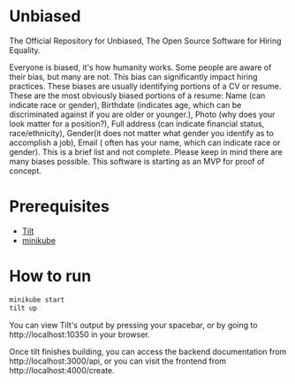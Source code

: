 # Unbiased
The Official Repository for Unbiased, The Open Source Software for Hiring
Equality.

Everyone is biased, it's how humanity works. Some people are aware of their bias, but many are not. This bias can significantly impact hiring practices. These biases are usually identifying portions of a CV or resume. These are the most obviously biased portions of a resume: Name (can indicate race or gender), Birthdate (indicates age, which can be discriminated against if you are older or younger.), Photo (why does your look matter for a position?), Full address (can indicate financial status, race/ethnicity), Gender(it does not matter what gender you identify as to accomplish a job), Email ( often has your name, which can indicate race or gender). This is a brief list and not complete. Please keep in mind there are many biases possible. This software is starting as an MVP for proof of concept. 

# Prerequisites
- [Tilt](https://tilt.dev/)
- [minikube](https://minikube.sigs.k8s.io/docs/start/)

# How to run
```bash
minikube start
tilt up
```

You can view Tilt's output by pressing your spacebar, or by going to http://localhost:10350 in your browser.

Once tilt finishes building, you can access the backend documentation from http://localhost:3000/api, or you can visit
the frontend from http://localhost:4000/create.

